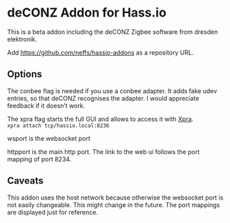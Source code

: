 # deCONZ Addon for Hass.io

This is a beta addon including the deCONZ Zigbee software from dresden elektronik. 

Add https://github.com/neffs/hassio-addons as a repository URL. 

## Options

The conbee flag is needed if you use a conbee adapter. It adds fake udev entries, so that deCONZ recognises the adapter. I would appreciate feedback if it doesn’t work. 

The xpra flag starts the full GUI and allows to access it with [Xpra](http://xpra.org).  
`xpra attach tcp/hassio.local:8236`


wsport is the websocket port

httpport is the main http port. The link to the web ui follows the port mapping of port 8234.


## Caveats

This addon uses the host network because otherwise the websocket port is not easily changeable. This might change in the future. The port mappings are displayed just for reference. 
